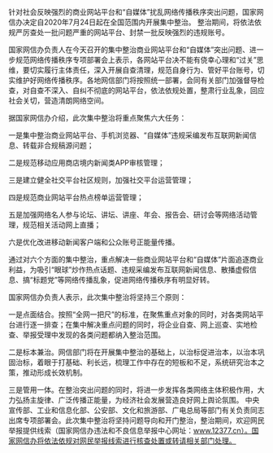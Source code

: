 针对社会反映强烈的商业网站平台和“自媒体”扰乱网络传播秩序突出问题，国家网信办决定自2020年7月24日起在全国范围内开展集中整治。 整治期间，将依法依规严厉查处一批问题严重的网站平台、封禁一批反映强烈的违规账号。

国家网信办负责人在今天召开的集中整治商业网站平台和“自媒体”突出问题、进一步规范网络传播秩序专项部署会上表示，各网站平台决不能有侥幸心理和“过关”思维，要切实履行主体责任，深入开展自查清理，规范自身行为、管好平台账号，切实维护好网络传播秩序。各地网信部门将按照统一部署，会同有关部门加强督导检查，对自查不深入、自纠不彻底的网站平台，依法依规处置，整肃行业乱象，回应社会关切，营造清朗网络空间。

据国家网信办介绍，此次集中整治将重点聚焦六大任务：

一是集中整治商业网站平台、手机浏览器、“自媒体”违规采编发布互联网新闻信息、转载非合规稿源问题；

二是规范移动应用商店境内新闻类APP审核管理；

三是建立健全社交平台社区规则，加强社交平台运营管理；

四是规范商业网站平台热点榜单运营管理；

五是加强网络名人参与论坛、讲坛、讲座、年会、报告会、研讨会等网络活动管理，规范相关活动网上直播；

六是优化改进移动新闻客户端和公众账号正能量传播。

通过对六个方面的集中整治，重点解决一些商业网站平台和“自媒体”片面追逐商业利益，为吸引“眼球”炒作热点话题、违规采编发布互联网新闻信息、散播虚假信息、搞“标题党”等网络传播乱象，促进网络传播秩序有明显好转。

国家网信办负责人表示，此次集中整治将坚持三个原则：

一是点面结合。按照“全网一把尺”的标准，在聚焦重点对象的同时，对各类网站平台进行逐一排查；在集中解决重点问题的同时，将企业自查、网上巡查、实地检查、举报受理中发现的各类问题都纳入整治范围。

二是标本兼治。网信部门将在开展集中整治的基础上，以治标促进治本，以治本巩固治标，着眼于打基础、利长远，梳理工作中存在的短板和不足，系统研究治本之策，推动形成长效机制。

三是管用一体。在整治突出问题的同时，将进一步发挥各类网络主体积极作用，大力弘扬主旋律、广泛传播正能量，为经济社会发展营造良好网上舆论氛围。 中央宣传部、工业和信息化部、公安部、文化和旅游部、广电总局等部门有关负责同志出席专项部署会。此次集中整治将坚持问题导向和开门整治，整治期间，欢迎网民举报提供线索（国家网信办违法和不良信息举报中心网址：www.12377.cn）。国家网信办将依法依规对网民举报线索进行核查处置或转请相关部门处理。 


